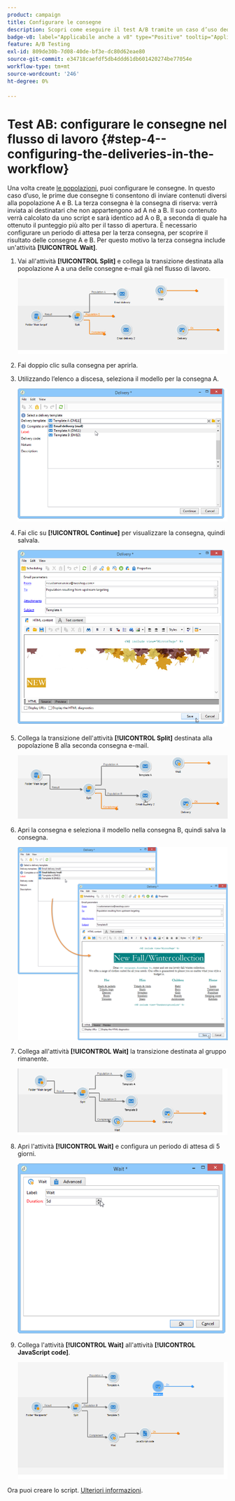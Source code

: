```yaml
---
product: campaign
title: Configurare le consegne
description: Scopri come eseguire il test A/B tramite un caso d’uso dedicato
badge-v8: label="Applicabile anche a v8" type="Positive" tooltip="Applicabile anche a Campaign v8"
feature: A/B Testing
exl-id: 809de30b-7d08-40de-bf3e-dc80d62eae80
source-git-commit: e34718caefdf5db4ddd61db601420274be77054e
workflow-type: tm+mt
source-wordcount: '246'
ht-degree: 0%

---
```


# Test AB: configurare le consegne nel flusso di lavoro {#step-4--configuring-the-deliveries-in-the-workflow}

Una volta create [le popolazioni](a-b-testing-uc-population-samples.md), puoi configurare le consegne. In questo caso d’uso, le prime due consegne ti consentono di inviare contenuti diversi alla popolazione A e B. La terza consegna è la consegna di riserva: verrà inviata ai destinatari che non appartengono ad A né a B. Il suo contenuto verrà calcolato da uno script e sarà identico ad A o B, a seconda di quale ha ottenuto il punteggio più alto per il tasso di apertura. È necessario configurare un periodo di attesa per la terza consegna, per scoprire il risultato delle consegne A e B. Per questo motivo la terza consegna include un&#39;attività **[!UICONTROL Wait]**.

1. Vai all&#39;attività **[!UICONTROL Split]** e collega la transizione destinata alla popolazione A a una delle consegne e-mail già nel flusso di lavoro.

   ![](assets/use_case_abtesting_createdeliveries_001.png)

1. Fai doppio clic sulla consegna per aprirla.
1. Utilizzando l’elenco a discesa, seleziona il modello per la consegna A.

   ![](assets/use_case_abtesting_createdeliveries_003.png)

1. Fai clic su **[!UICONTROL Continue]** per visualizzare la consegna, quindi salvala.

   ![](assets/use_case_abtesting_createdeliveries_002.png)

1. Collega la transizione dell&#39;attività **[!UICONTROL Split]** destinata alla popolazione B alla seconda consegna e-mail.

   ![](assets/use_case_abtesting_createdeliveries_004.png)

1. Apri la consegna e seleziona il modello nella consegna B, quindi salva la consegna.

   ![](assets/use_case_abtesting_createdeliveries_005.png)

1. Collega all&#39;attività **[!UICONTROL Wait]** la transizione destinata al gruppo rimanente.

   ![](assets/use_case_abtesting_createdeliveries_006.png)

1. Apri l&#39;attività **[!UICONTROL Wait]** e configura un periodo di attesa di 5 giorni.

   ![](assets/use_case_abtesting_createdeliveries_007.png)

1. Collega l&#39;attività **[!UICONTROL Wait]** all&#39;attività **[!UICONTROL JavaScript code]**.

   ![](assets/use_case_abtesting_createdeliveries_008.png)

Ora puoi creare lo script. [Ulteriori informazioni](a-b-testing-uc-script.md).
